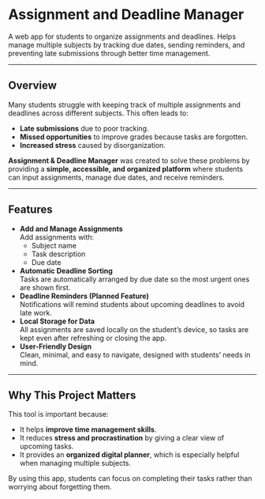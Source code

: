 # Assignment and Deadline Manager

A web app for students to organize assignments and deadlines. Helps manage multiple subjects by tracking due dates, sending reminders, and preventing late submissions through better time management.

---

## Overview
Many students struggle with keeping track of multiple assignments and deadlines across different subjects. This often leads to:
- **Late submissions** due to poor tracking.
- **Missed opportunities** to improve grades because tasks are forgotten.
- **Increased stress** caused by disorganization.

**Assignment & Deadline Manager** was created to solve these problems by providing a **simple, accessible, and organized platform** where students can input assignments, manage due dates, and receive reminders.

---

## Features
- **Add and Manage Assignments**  
  Add assignments with:
  - Subject name  
  - Task description  
  - Due date  
- **Automatic Deadline Sorting**  
  Tasks are automatically arranged by due date so the most urgent ones are shown first.
- **Deadline Reminders (Planned Feature)**  
  Notifications will remind students about upcoming deadlines to avoid late work.
- **Local Storage for Data**  
  All assignments are saved locally on the student’s device, so tasks are kept even after refreshing or closing the app.
- **User-Friendly Design**  
  Clean, minimal, and easy to navigate, designed with students’ needs in mind.

---

## Why This Project Matters
This tool is important because:
- It helps **improve time management skills**.
- It reduces **stress and procrastination** by giving a clear view of upcoming tasks.
- It provides an **organized digital planner**, which is especially helpful when managing multiple subjects.

By using this app, students can focus on completing their tasks rather than worrying about forgetting them.
